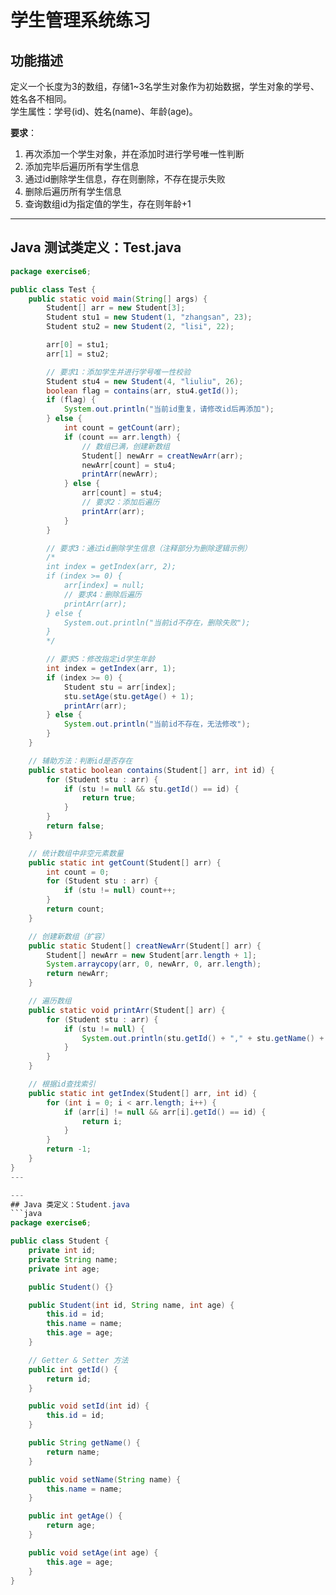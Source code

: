 # 学生管理系统练习

## 功能描述
定义一个长度为3的数组，存储1~3名学生对象作为初始数据，学生对象的学号、姓名各不相同。  
学生属性：学号(id)、姓名(name)、年龄(age)。  

**要求**：  
1. 再次添加一个学生对象，并在添加时进行学号唯一性判断  
2. 添加完毕后遍历所有学生信息  
3. 通过id删除学生信息，存在则删除，不存在提示失败  
4. 删除后遍历所有学生信息  
5. 查询数组id为指定值的学生，存在则年龄+1  

---
## Java 测试类定义：Test.java
```Java
package exercise6;

public class Test {
    public static void main(String[] args) {
        Student[] arr = new Student[3];
        Student stu1 = new Student(1, "zhangsan", 23);
        Student stu2 = new Student(2, "lisi", 22);

        arr[0] = stu1;
        arr[1] = stu2;

        // 要求1：添加学生并进行学号唯一性校验
        Student stu4 = new Student(4, "liuliu", 26);
        boolean flag = contains(arr, stu4.getId());
        if (flag) {
            System.out.println("当前id重复，请修改id后再添加");
        } else {
            int count = getCount(arr);
            if (count == arr.length) {
                // 数组已满，创建新数组
                Student[] newArr = creatNewArr(arr);
                newArr[count] = stu4;
                printArr(newArr);
            } else {
                arr[count] = stu4;
                // 要求2：添加后遍历
                printArr(arr);
            }
        }

        // 要求3：通过id删除学生信息（注释部分为删除逻辑示例）
        /*
        int index = getIndex(arr, 2);
        if (index >= 0) {
            arr[index] = null;
            // 要求4：删除后遍历
            printArr(arr);
        } else {
            System.out.println("当前id不存在，删除失败");
        }
        */

        // 要求5：修改指定id学生年龄
        int index = getIndex(arr, 1);
        if (index >= 0) {
            Student stu = arr[index];
            stu.setAge(stu.getAge() + 1);
            printArr(arr);
        } else {
            System.out.println("当前id不存在，无法修改");
        }
    }

    // 辅助方法：判断id是否存在
    public static boolean contains(Student[] arr, int id) {
        for (Student stu : arr) {
            if (stu != null && stu.getId() == id) {
                return true;
            }
        }
        return false;
    }

    // 统计数组中非空元素数量
    public static int getCount(Student[] arr) {
        int count = 0;
        for (Student stu : arr) {
            if (stu != null) count++;
        }
        return count;
    }

    // 创建新数组（扩容）
    public static Student[] creatNewArr(Student[] arr) {
        Student[] newArr = new Student[arr.length + 1];
        System.arraycopy(arr, 0, newArr, 0, arr.length);
        return newArr;
    }

    // 遍历数组
    public static void printArr(Student[] arr) {
        for (Student stu : arr) {
            if (stu != null) {
                System.out.println(stu.getId() + "," + stu.getName() + "," + stu.getAge());
            }
        }
    }

    // 根据id查找索引
    public static int getIndex(Student[] arr, int id) {
        for (int i = 0; i < arr.length; i++) {
            if (arr[i] != null && arr[i].getId() == id) {
                return i;
            }
        }
        return -1;
    }
}
---

---
## Java 类定义：Student.java
```java
package exercise6;

public class Student {
    private int id;
    private String name;
    private int age;

    public Student() {}

    public Student(int id, String name, int age) {
        this.id = id;
        this.name = name;
        this.age = age;
    }

    // Getter & Setter 方法
    public int getId() {
        return id;
    }

    public void setId(int id) {
        this.id = id;
    }

    public String getName() {
        return name;
    }

    public void setName(String name) {
        this.name = name;
    }

    public int getAge() {
        return age;
    }

    public void setAge(int age) {
        this.age = age;
    }
}



